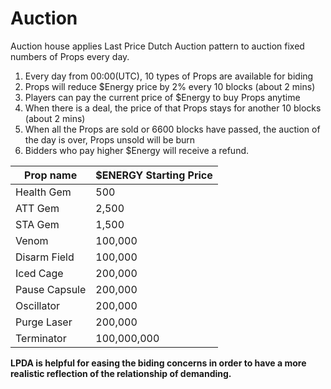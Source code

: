 # Auction

Auction house applies Last Price Dutch Auction pattern to auction fixed numbers of Props every day.

1. Every day from 00:00(UTC), 10 types of Props are available for biding
2. Props will reduce $Energy price by 2% every 10 blocks (about 2 mins)
3. Players can pay the current price of $Energy to buy Props anytime
4. When there is a deal, the price of that Props stays for another 10 blocks (about 2 mins)
5. When all the Props are sold or 6600 blocks have passed, the auction of the day is over, Props unsold will be burn
6. Bidders who pay higher $Energy will receive a refund.

| **Prop name** | **$ENERGY Starting Price** |
| ------------- | -------------------------- |
| Health Gem    | 500                        |
| ATT Gem       | 2,500                      |
| STA Gem       | 1,500                      |
| Venom         | 100,000                    |
| Disarm Field  | 100,000                    |
| Iced Cage     | 200,000                    |
| Pause Capsule | 200,000                    |
| Oscillator    | 200,000                    |
| Purge Laser   | 200,000                    |
| Terminator    | 100,000,000                |

**LPDA is helpful for easing the biding concerns in order to have a more realistic reflection of the relationship of demanding.**
